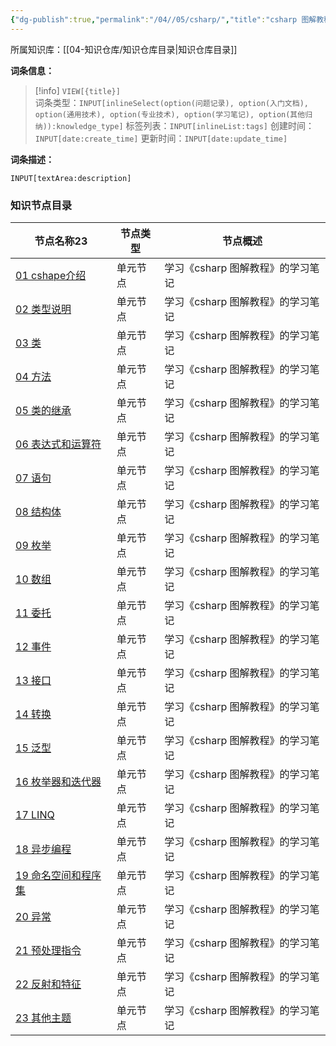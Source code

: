 ```yaml
---
{"dg-publish":true,"permalink":"/04//05/csharp/","title":"csharp 图解教程","tags":["阅读笔记","csharp 图解教程"]}
---
```



所属知识库：[[04-知识仓库/知识仓库目录\|知识仓库目录]]

**词条信息：**

> [!info] `VIEW[{title}]`  
> 词条类型：`INPUT[inlineSelect(option(问题记录), option(入门文档), option(通用技术), option(专业技术), option(学习笔记), option(其他归纳)):knowledge_type]` 标签列表：`INPUT[inlineList:tags]` 创建时间：`INPUT[date:create_time]` 更新时间：`INPUT[date:update_time]`

**词条描述：**

`INPUT[textArea:description]`

### 知识节点目录

<div><table class="dataview table-view-table"><thead class="table-view-thead"><tr class="table-view-tr-header"><th class="table-view-th"><span data-tag-name="p" class="el-p">节点名称</span><span class="dataview small-text">23</span></th><th class="table-view-th"><span data-tag-name="p" class="el-p">节点类型</span></th><th class="table-view-th"><span data-tag-name="p" class="el-p">节点概述</span></th></tr></thead><tbody class="table-view-tbody"><tr><td><span data-tag-name="p" class="el-p"><a data-tooltip-position="top" aria-label="04-知识仓库/知识单元/05-学习笔记/csharp 图解编程/01 cshape介绍.md" data-href="04-知识仓库/知识单元/05-学习笔记/csharp 图解编程/01 cshape介绍.md" href="04-知识仓库/知识单元/05-学习笔记/csharp 图解编程/01 cshape介绍.md" class="internal-link" target="_blank" rel="noopener nofollow">01 cshape介绍</a></span></td><td><span data-tag-name="p" class="el-p">单元节点</span></td><td><span data-tag-name="p" class="el-p">学习《csharp 图解教程》的学习笔记</span></td></tr><tr><td><span data-tag-name="p" class="el-p"><a data-tooltip-position="top" aria-label="04-知识仓库/知识单元/05-学习笔记/csharp 图解编程/02 类型说明.md" data-href="04-知识仓库/知识单元/05-学习笔记/csharp 图解编程/02 类型说明.md" href="04-知识仓库/知识单元/05-学习笔记/csharp 图解编程/02 类型说明.md" class="internal-link" target="_blank" rel="noopener nofollow">02 类型说明</a></span></td><td><span data-tag-name="p" class="el-p">单元节点</span></td><td><span data-tag-name="p" class="el-p">学习《csharp 图解教程》的学习笔记</span></td></tr><tr><td><span data-tag-name="p" class="el-p"><a data-tooltip-position="top" aria-label="04-知识仓库/知识单元/05-学习笔记/csharp 图解编程/03 类.md" data-href="04-知识仓库/知识单元/05-学习笔记/csharp 图解编程/03 类.md" href="04-知识仓库/知识单元/05-学习笔记/csharp 图解编程/03 类.md" class="internal-link" target="_blank" rel="noopener nofollow">03 类</a></span></td><td><span data-tag-name="p" class="el-p">单元节点</span></td><td><span data-tag-name="p" class="el-p">学习《csharp 图解教程》的学习笔记</span></td></tr><tr><td><span data-tag-name="p" class="el-p"><a data-tooltip-position="top" aria-label="04-知识仓库/知识单元/05-学习笔记/csharp 图解编程/04 方法.md" data-href="04-知识仓库/知识单元/05-学习笔记/csharp 图解编程/04 方法.md" href="04-知识仓库/知识单元/05-学习笔记/csharp 图解编程/04 方法.md" class="internal-link" target="_blank" rel="noopener nofollow">04 方法</a></span></td><td><span data-tag-name="p" class="el-p">单元节点</span></td><td><span data-tag-name="p" class="el-p">学习《csharp 图解教程》的学习笔记</span></td></tr><tr><td><span data-tag-name="p" class="el-p"><a data-tooltip-position="top" aria-label="04-知识仓库/知识单元/05-学习笔记/csharp 图解编程/05 类的继承.md" data-href="04-知识仓库/知识单元/05-学习笔记/csharp 图解编程/05 类的继承.md" href="04-知识仓库/知识单元/05-学习笔记/csharp 图解编程/05 类的继承.md" class="internal-link" target="_blank" rel="noopener nofollow">05 类的继承</a></span></td><td><span data-tag-name="p" class="el-p">单元节点</span></td><td><span data-tag-name="p" class="el-p">学习《csharp 图解教程》的学习笔记</span></td></tr><tr><td><span data-tag-name="p" class="el-p"><a data-tooltip-position="top" aria-label="04-知识仓库/知识单元/05-学习笔记/csharp 图解编程/06 表达式和运算符.md" data-href="04-知识仓库/知识单元/05-学习笔记/csharp 图解编程/06 表达式和运算符.md" href="04-知识仓库/知识单元/05-学习笔记/csharp 图解编程/06 表达式和运算符.md" class="internal-link" target="_blank" rel="noopener nofollow">06 表达式和运算符</a></span></td><td><span data-tag-name="p" class="el-p">单元节点</span></td><td><span data-tag-name="p" class="el-p">学习《csharp 图解教程》的学习笔记</span></td></tr><tr><td><span data-tag-name="p" class="el-p"><a data-tooltip-position="top" aria-label="04-知识仓库/知识单元/05-学习笔记/csharp 图解编程/07 语句.md" data-href="04-知识仓库/知识单元/05-学习笔记/csharp 图解编程/07 语句.md" href="04-知识仓库/知识单元/05-学习笔记/csharp 图解编程/07 语句.md" class="internal-link" target="_blank" rel="noopener nofollow">07 语句</a></span></td><td><span data-tag-name="p" class="el-p">单元节点</span></td><td><span data-tag-name="p" class="el-p">学习《csharp 图解教程》的学习笔记</span></td></tr><tr><td><span data-tag-name="p" class="el-p"><a data-tooltip-position="top" aria-label="04-知识仓库/知识单元/05-学习笔记/csharp 图解编程/08 结构体.md" data-href="04-知识仓库/知识单元/05-学习笔记/csharp 图解编程/08 结构体.md" href="04-知识仓库/知识单元/05-学习笔记/csharp 图解编程/08 结构体.md" class="internal-link" target="_blank" rel="noopener nofollow">08 结构体</a></span></td><td><span data-tag-name="p" class="el-p">单元节点</span></td><td><span data-tag-name="p" class="el-p">学习《csharp 图解教程》的学习笔记</span></td></tr><tr><td><span data-tag-name="p" class="el-p"><a data-tooltip-position="top" aria-label="04-知识仓库/知识单元/05-学习笔记/csharp 图解编程/09 枚举.md" data-href="04-知识仓库/知识单元/05-学习笔记/csharp 图解编程/09 枚举.md" href="04-知识仓库/知识单元/05-学习笔记/csharp 图解编程/09 枚举.md" class="internal-link" target="_blank" rel="noopener nofollow">09 枚举</a></span></td><td><span data-tag-name="p" class="el-p">单元节点</span></td><td><span data-tag-name="p" class="el-p">学习《csharp 图解教程》的学习笔记</span></td></tr><tr><td><span data-tag-name="p" class="el-p"><a data-tooltip-position="top" aria-label="04-知识仓库/知识单元/05-学习笔记/csharp 图解编程/10 数组.md" data-href="04-知识仓库/知识单元/05-学习笔记/csharp 图解编程/10 数组.md" href="04-知识仓库/知识单元/05-学习笔记/csharp 图解编程/10 数组.md" class="internal-link" target="_blank" rel="noopener nofollow">10 数组</a></span></td><td><span data-tag-name="p" class="el-p">单元节点</span></td><td><span data-tag-name="p" class="el-p">学习《csharp 图解教程》的学习笔记</span></td></tr><tr><td><span data-tag-name="p" class="el-p"><a data-tooltip-position="top" aria-label="04-知识仓库/知识单元/05-学习笔记/csharp 图解编程/11 委托.md" data-href="04-知识仓库/知识单元/05-学习笔记/csharp 图解编程/11 委托.md" href="04-知识仓库/知识单元/05-学习笔记/csharp 图解编程/11 委托.md" class="internal-link" target="_blank" rel="noopener nofollow">11 委托</a></span></td><td><span data-tag-name="p" class="el-p">单元节点</span></td><td><span data-tag-name="p" class="el-p">学习《csharp 图解教程》的学习笔记</span></td></tr><tr><td><span data-tag-name="p" class="el-p"><a data-tooltip-position="top" aria-label="04-知识仓库/知识单元/05-学习笔记/csharp 图解编程/12 事件.md" data-href="04-知识仓库/知识单元/05-学习笔记/csharp 图解编程/12 事件.md" href="04-知识仓库/知识单元/05-学习笔记/csharp 图解编程/12 事件.md" class="internal-link" target="_blank" rel="noopener nofollow">12 事件</a></span></td><td><span data-tag-name="p" class="el-p">单元节点</span></td><td><span data-tag-name="p" class="el-p">学习《csharp 图解教程》的学习笔记</span></td></tr><tr><td><span data-tag-name="p" class="el-p"><a data-tooltip-position="top" aria-label="04-知识仓库/知识单元/05-学习笔记/csharp 图解编程/13 接口.md" data-href="04-知识仓库/知识单元/05-学习笔记/csharp 图解编程/13 接口.md" href="04-知识仓库/知识单元/05-学习笔记/csharp 图解编程/13 接口.md" class="internal-link" target="_blank" rel="noopener nofollow">13 接口</a></span></td><td><span data-tag-name="p" class="el-p">单元节点</span></td><td><span data-tag-name="p" class="el-p">学习《csharp 图解教程》的学习笔记</span></td></tr><tr><td><span data-tag-name="p" class="el-p"><a data-tooltip-position="top" aria-label="04-知识仓库/知识单元/05-学习笔记/csharp 图解编程/14 转换.md" data-href="04-知识仓库/知识单元/05-学习笔记/csharp 图解编程/14 转换.md" href="04-知识仓库/知识单元/05-学习笔记/csharp 图解编程/14 转换.md" class="internal-link" target="_blank" rel="noopener nofollow">14 转换</a></span></td><td><span data-tag-name="p" class="el-p">单元节点</span></td><td><span data-tag-name="p" class="el-p">学习《csharp 图解教程》的学习笔记</span></td></tr><tr><td><span data-tag-name="p" class="el-p"><a data-tooltip-position="top" aria-label="04-知识仓库/知识单元/05-学习笔记/csharp 图解编程/15 泛型.md" data-href="04-知识仓库/知识单元/05-学习笔记/csharp 图解编程/15 泛型.md" href="04-知识仓库/知识单元/05-学习笔记/csharp 图解编程/15 泛型.md" class="internal-link" target="_blank" rel="noopener nofollow">15 泛型</a></span></td><td><span data-tag-name="p" class="el-p">单元节点</span></td><td><span data-tag-name="p" class="el-p">学习《csharp 图解教程》的学习笔记</span></td></tr><tr><td><span data-tag-name="p" class="el-p"><a data-tooltip-position="top" aria-label="04-知识仓库/知识单元/05-学习笔记/csharp 图解编程/16 枚举器和迭代器.md" data-href="04-知识仓库/知识单元/05-学习笔记/csharp 图解编程/16 枚举器和迭代器.md" href="04-知识仓库/知识单元/05-学习笔记/csharp 图解编程/16 枚举器和迭代器.md" class="internal-link" target="_blank" rel="noopener nofollow">16 枚举器和迭代器</a></span></td><td><span data-tag-name="p" class="el-p">单元节点</span></td><td><span data-tag-name="p" class="el-p">学习《csharp 图解教程》的学习笔记</span></td></tr><tr><td><span data-tag-name="p" class="el-p"><a data-tooltip-position="top" aria-label="04-知识仓库/知识单元/05-学习笔记/csharp 图解编程/17 LINQ.md" data-href="04-知识仓库/知识单元/05-学习笔记/csharp 图解编程/17 LINQ.md" href="04-知识仓库/知识单元/05-学习笔记/csharp 图解编程/17 LINQ.md" class="internal-link" target="_blank" rel="noopener nofollow">17 LINQ</a></span></td><td><span data-tag-name="p" class="el-p">单元节点</span></td><td><span data-tag-name="p" class="el-p">学习《csharp 图解教程》的学习笔记</span></td></tr><tr><td><span data-tag-name="p" class="el-p"><a data-tooltip-position="top" aria-label="04-知识仓库/知识单元/05-学习笔记/csharp 图解编程/18 异步编程.md" data-href="04-知识仓库/知识单元/05-学习笔记/csharp 图解编程/18 异步编程.md" href="04-知识仓库/知识单元/05-学习笔记/csharp 图解编程/18 异步编程.md" class="internal-link" target="_blank" rel="noopener nofollow">18 异步编程</a></span></td><td><span data-tag-name="p" class="el-p">单元节点</span></td><td><span data-tag-name="p" class="el-p">学习《csharp 图解教程》的学习笔记</span></td></tr><tr><td><span data-tag-name="p" class="el-p"><a data-tooltip-position="top" aria-label="04-知识仓库/知识单元/05-学习笔记/csharp 图解编程/19 命名空间和程序集.md" data-href="04-知识仓库/知识单元/05-学习笔记/csharp 图解编程/19 命名空间和程序集.md" href="04-知识仓库/知识单元/05-学习笔记/csharp 图解编程/19 命名空间和程序集.md" class="internal-link" target="_blank" rel="noopener nofollow">19 命名空间和程序集</a></span></td><td><span data-tag-name="p" class="el-p">单元节点</span></td><td><span data-tag-name="p" class="el-p">学习《csharp 图解教程》的学习笔记</span></td></tr><tr><td><span data-tag-name="p" class="el-p"><a data-tooltip-position="top" aria-label="04-知识仓库/知识单元/05-学习笔记/csharp 图解编程/20 异常.md" data-href="04-知识仓库/知识单元/05-学习笔记/csharp 图解编程/20 异常.md" href="04-知识仓库/知识单元/05-学习笔记/csharp 图解编程/20 异常.md" class="internal-link" target="_blank" rel="noopener nofollow">20 异常</a></span></td><td><span data-tag-name="p" class="el-p">单元节点</span></td><td><span data-tag-name="p" class="el-p">学习《csharp 图解教程》的学习笔记</span></td></tr><tr><td><span data-tag-name="p" class="el-p"><a data-tooltip-position="top" aria-label="04-知识仓库/知识单元/05-学习笔记/csharp 图解编程/21 预处理指令.md" data-href="04-知识仓库/知识单元/05-学习笔记/csharp 图解编程/21 预处理指令.md" href="04-知识仓库/知识单元/05-学习笔记/csharp 图解编程/21 预处理指令.md" class="internal-link" target="_blank" rel="noopener nofollow">21 预处理指令</a></span></td><td><span data-tag-name="p" class="el-p">单元节点</span></td><td><span data-tag-name="p" class="el-p">学习《csharp 图解教程》的学习笔记</span></td></tr><tr><td><span data-tag-name="p" class="el-p"><a data-tooltip-position="top" aria-label="04-知识仓库/知识单元/05-学习笔记/csharp 图解编程/22 反射和特征.md" data-href="04-知识仓库/知识单元/05-学习笔记/csharp 图解编程/22 反射和特征.md" href="04-知识仓库/知识单元/05-学习笔记/csharp 图解编程/22 反射和特征.md" class="internal-link" target="_blank" rel="noopener nofollow">22 反射和特征</a></span></td><td><span data-tag-name="p" class="el-p">单元节点</span></td><td><span data-tag-name="p" class="el-p">学习《csharp 图解教程》的学习笔记</span></td></tr><tr><td><span data-tag-name="p" class="el-p"><a data-tooltip-position="top" aria-label="04-知识仓库/知识单元/05-学习笔记/csharp 图解编程/23 其他主题.md" data-href="04-知识仓库/知识单元/05-学习笔记/csharp 图解编程/23 其他主题.md" href="04-知识仓库/知识单元/05-学习笔记/csharp 图解编程/23 其他主题.md" class="internal-link" target="_blank" rel="noopener nofollow">23 其他主题</a></span></td><td><span data-tag-name="p" class="el-p">单元节点</span></td><td><span data-tag-name="p" class="el-p">学习《csharp 图解教程》的学习笔记</span></td></tr></tbody></table></div>
